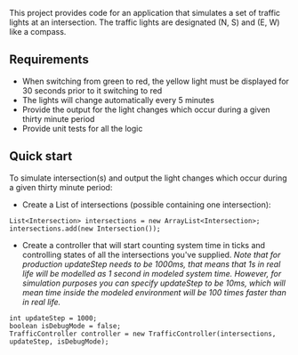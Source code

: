 This project provides code for an application that simulates a set of traffic lights at
an intersection. The traffic lights are designated (N, S) and (E, W) like a compass.

## Requirements

* When switching from green to red, the yellow light must be displayed for 30 seconds prior to
it switching to red
* The lights will change automatically every 5 minutes
* Provide the output for the light changes which occur during a given thirty minute period
* Provide unit tests for all the logic

## Quick start
To simulate intersection(s) and output the light changes which occur during a given thirty minute period:
* Create a List of intersections (possible containing one intersection):

```
List<Intersection> intersections = new ArrayList<Intersection>;
intersections.add(new Intersection());
```
* Create a controller that will start counting system time in ticks and controlling states of all the intersections you've supplied. _Note that for production updateStep needs to be 1000ms, that means that 1s in real life will be modelled as 1 second in modeled system time. However, for simulation purposes you can specify updateStep to be 10ms, which will mean time inside the modeled environment will be 100 times faster than in real life._
```
int updateStep = 1000;
boolean isDebugMode = false;
TrafficController controller = new TrafficController(intersections, updateStep, isDebugMode);
```